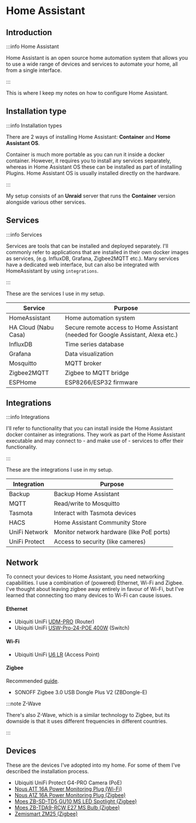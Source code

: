 # Home Assistant

## Introduction

:::info Home Assistant

Home Assistant is an open source home automation system that allows you to use a wide range of
devices and services to automate your home, all from a single interface.

:::

This is where I keep my notes on how to configure Home Assistant.

## Installation type

:::info Installation types

There are 2 ways of installing Home Assistant: **Container** and **Home Assistant OS**.

Container is much more portable as you can run it inside a docker container. However, it requires
you to install any services separately, whereas in Home Assistant OS these can be installed as part
of installing Plugins. Home Assistant OS is usually installed directly on the hardware.

:::

My setup consists of an **Unraid** server that runs the **Container** version alongside various
other services.

## Services

:::info Services

Services are tools that can be installed and deployed separately. I'll commonly refer to
applications that are installed in their own docker images as services, (e.g. InfluxDB, Grafana,
Zigbee2MQTT etc.). Many services have a dedicated web interface, but can also be integrated with
HomeAssistant by using `integrations`.

:::

These are the services I use in my setup.

| Service              | Purpose                                                                          |
| -------------------- | -------------------------------------------------------------------------------- |
| HomeAssistant        | Home automation system                                                           |
| HA Cloud (Nabu Casa) | Secure remote access to Home Assistant (needed for Google Assistant, Alexa etc.) |
| InfluxDB             | Time series database                                                             |
| Grafana              | Data visualization                                                               |
| Mosquitto            | MQTT broker                                                                      |
| Zigbee2MQTT          | Zigbee to MQTT bridge                                                            |
| ESPHome              | ESP8266/ESP32 firmware                                                           |

## Integrations

:::info Integrations

I'll refer to functionality that you can install inside the Home Assistant docker container as
integrations. They work as part of the Home Assistant executable and may connect to - and make use
of - services to offer their functionality.

:::

These are the integrations I use in my setup.

| Integration   | Purpose                                   |
| ------------- | ----------------------------------------- |
| Backup        | Backup Home Assistant                     |
| MQTT          | Read/write to Mosquitto                   |
| Tasmota       | Interact with Tasmota devices             |
| HACS          | Home Assistant Community Store            |
| UniFi Network | Monitor network hardware (like PoE ports) |
| UniFi Protect | Access to security (like cameres)         |

## Network

To connect your devices to Home Assistant, you need networking capabilities. I use a combination of
(powered) Ethernet, Wi-Fi and Zigbee. I've thought about leaving zigbee away entirely in favour of
Wi-Fi, but I've learned that connecting too many devices to Wi-Fi can cause issues.

#### Ethernet

- Ubiquiti UniFi
  [UDM-PRO](https://eu.store.ui.com/eu/en/pro/category/all-unifi-gateway-consoles/products/udm-pro)
  (Router)
- Ubiquiti UniFi
  [USW-Pro-24-POE 400W](https://eu.store.ui.com/eu/en/pro/category/all-switching/products/usw-pro-24-poe)
  (Switch)

#### Wi-Fi

- Ubiquiti UniFi [U6 LR](https://eu.store.ui.com/eu/en/pro/category/all-wifi/products/u6-lr) (Access
  Point)

#### Zigbee

Recommended [guide](https://www.zigbee2mqtt.io/guide/adapters/).

- SONOFF Zigbee 3.0 USB Dongle Plus V2 (ZBDongle-E)

:::note Z-Wave

There's also Z-Wave, which is a similar technology to Zigbee, but its downside is that it uses
different frequencies in different countries.

:::

## Devices

These are the devices I've adopted into my home. For some of them I've described the installation
process.

- Ubiquiti UniFi Protect G4-PRO Camera (PoE)
- [Nous A1T 16A Power Monitoring Plug (Wi-Fi)](devices/nous-a1t-16a-power-monitoring-plug)
- [Nous A1Z 16A Power Monitoring Plug (Zigbee)](devices/nous-a1z-16a-power-monitoring-plug)
- [Moes ZB-SD-TD5 GU10 MS LED Spotlight (Zigbee)](devices/moes-zb-td5-gu10-ms-led-spotlight)
- [Moes ZB-TDA9-RCW E27 MS Bulb (Zigbee)](devices/moes-zb-tda9-rcw-e27-ms-bulb)
- [Zemismart ZM25 (Zigbee)](devices/zemismart-zm25-zigbee)
